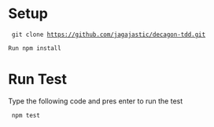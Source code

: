 # Setup

<code> git clone https://github.com/jagajastic/decagon-tdd.git
</code>

<code>Run npm install </code>

# Run Test

Type the following code and pres enter to run the test

<code> npm test</code>
